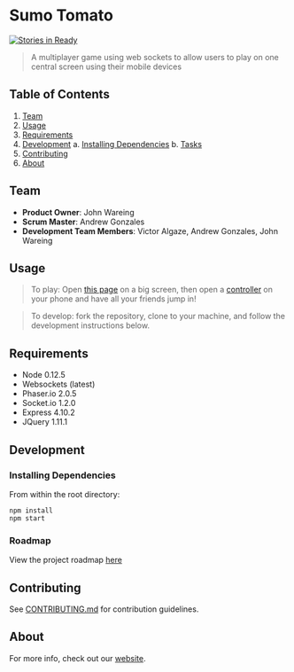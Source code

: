 # Sumo Tomato #

[![Stories in Ready](https://badge.waffle.io/OrgulousArtichoke/Greenfield.svg?label=ready&title=Ready)](http://waffle.io/OrgulousArtichoke/Greenfield)


> A multiplayer game using web sockets to allow users to play on one central screen using their mobile devices


## Table of Contents

1. [Team](#team)
2. [Usage](#Usage)
3. [Requirements](#requirements)
4. [Development](#development)
    a. [Installing Dependencies](#installing-dependencies)
    b. [Tasks](#tasks)
5. [Contributing](#contributing)
6. [About](#About)

## Team

  - __Product Owner__: John Wareing
  - __Scrum Master__: Andrew Gonzales
  - __Development Team Members__: Victor Algaze, Andrew Gonzales, John Wareing

## Usage

> To play: Open [this page](http://www.hr3232.elasticbeanstalk.com) on a big screen, then open a [controller](http://www.hr3232.elasticbeanstalk.com/controller) on your phone and have all your friends jump in!

> To develop: fork the repository, clone to your machine, and follow the development instructions below.

## Requirements

- Node 0.12.5
- Websockets (latest)
- Phaser.io 2.0.5
- Socket.io 1.2.0
- Express 4.10.2
- JQuery 1.11.1


## Development

### Installing Dependencies

From within the root directory:

```
npm install
npm start
```

### Roadmap

View the project roadmap [here](https://github.com/OrgulousArtichoke/Greenfield/issues)


## Contributing

See [CONTRIBUTING.md](CONTRIBUTING.md) for contribution guidelines.

## About

For more info, check out our [website](http://orgulousartichoke.github.io/Greenfield/).
